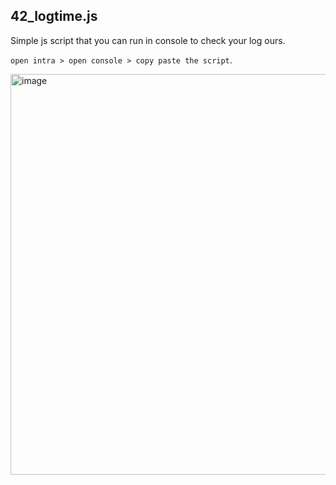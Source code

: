 ## 42_logtime.js

Simple js script that you can run in console to check your log ours.

`open intra > open console > copy paste the script`.


<img width="641" alt="image" src="https://github.com/AzerSD/42_logtime/assets/56733438/9c56ce06-bba2-40ec-b163-a84a8b06bd89">
